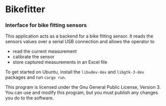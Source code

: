 # Bikefitter

### Interface for bike fitting sensors

This application acts as a backend for a bike fitting sensor. It reads the sensors values over a serial USB connection and allows the operator to

* read the current measurement
* calibrate the sensor
* store captured measurements in an Excel file

To get started on Ubuntu, install the `libudev-dev` and `libgtk-3-dev` packages and run `cargo run`.

This program is licensed under the Gnu General Public License, Version 3. You can use and modify this program, but you must publish any changes you do to the software.
